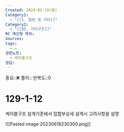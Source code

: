 ```yaml
---
Created: 2024-02-19(월)
Category1:
  - "[[1. 일반 및 기타]]"
Category2:
  - "[[05. 기타구조]]"
RC 계산형 목차: 
Sources: 
tags:
  - ✏️
관련노트:
  - 케이블구조
정답:
---
```

중요::❌
풀이::
반복도::0
#  129-1-12

케이블구조 설계기준에서 접합부상세 설계시 고려사항을 설명

![[Pasted image 20230618230300.png]]